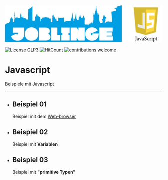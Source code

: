 ![Joblinge Javascript Logo](logo_joblinge_javascript.png?raw=true "Joblinge Javascript logo")

[![License GLP3](https://img.shields.io/badge/license-GPL3-red.svg)](LICENSE.md)
[![HitCount](http://hits.dwyl.io/fejao/joblinge/javascript.svg)](http://hits.dwyl.io/fejao/joblinge/javascript)
[![contributions welcome](https://img.shields.io/badge/contributions-welcome-brightgreen.svg?style=flat)](https://github.com/fejao/joblinge/issues)

Javascript
===============
Beispiele mit Javascript
_____________________________________________

- ## Beispiel 01
  Beispiel mit dem [Web-browser](example_01_browser/README.md)

- ## Beispiel 02
  Beispiel mit **Variablen**

- ## Beispiel 03
  Beispiel mit **"primitive Typen"**
